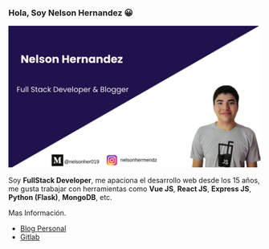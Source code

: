 ### Hola, Soy Nelson Hernandez 😀

<p align="center">
  <img src="banner.png" alt="historygram"/>
</p>

Soy **FullStack Developer**, me apaciona el desarrollo web desde los 15 años, me gusta trabajar con herramientas como **Vue JS**, **React JS**, **Express JS**, **Python (Flask)**, **MongoDB**, etc.

Mas Información.

* [Blog Personal](https://nelsonweb.netlify.app/)
* [Gitlab](https://gitlab.com/Nelson-developer)
